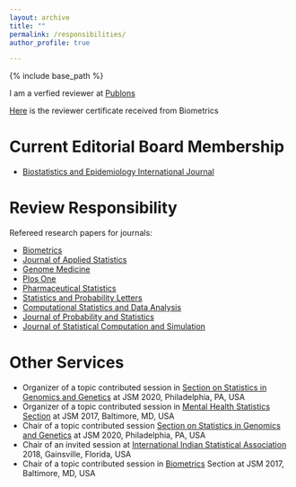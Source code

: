 ```yaml
---
layout: archive
title: ""
permalink: /responsibilities/
author_profile: true

---
```


{% include base_path %}

I am a verfied reviewer at [Publons](https://publons.com/researcher/1211118/shrabanti-chowdhury/)

[Here](https://github.com/Shrabanti87/shrabanti87.github.io/blob/master/_pages/BIOM%20Reviewer%20Certificate.pdf) is the reviewer certificate received from Biometrics

Current Editorial Board Membership
======
* [Biostatistics and Epidemiology International Journal](http://ologyjournals.com/beij/editorialBoardMembers)
	
Review Responsibility
======
Refereed research papers for journals:
  * [Biometrics](https://onlinelibrary.wiley.com/journal/15410420) 
  * [Journal of Applied Statistics](https://www.tandfonline.com/loi/cjas20)
  * [Genome Medicine](https://genomemedicine.biomedcentral.com/)
  * [Plos One](https://journals.plos.org/plosone/)
  * [Pharmaceutical Statistics](https://onlinelibrary.wiley.com/journal/15391612)
  * [Statistics and Probability Letters](https://www.journals.elsevier.com/statistics-and-probability-letters)
  * [Computational Statistics and Data Analysis](https://www.journals.elsevier.com/computational-statistics-and-data-analysis)
  * [Journal of Probability and Statistics](https://www.hindawi.com/journals/jps/)
  * [Journal of Statistical Computation and Simulation](https://www.tandfonline.com/toc/gscs20/current)
  


Other Services
======
* Organizer of a topic contributed session in [Section on Statistics in Genomics and Genetics](https://ww2.amstat.org/meetings/jsm/2020/onlineprogram/ActivityDetails.cfm?SessionID=219628) at JSM 2020, Philadelphia, PA, USA
* Organizer of a topic contributed session in [Mental Health Statistics Section](https://ww2.amstat.org/meetings/jsm/2017/onlineprogram/ActivityDetails.cfm?SessionID=214208) at JSM 2017, Baltimore, MD, USA
* Chair of a topic contributed session [Section on Statistics in Genomics and Genetics](https://ww2.amstat.org/meetings/jsm/2020/onlineprogram/ActivityDetails.cfm?SessionID=219622) at JSM 2020, Philadelphia, PA, USA
* Chair of an invited session at [International Indian Statistical Association](http://iisa2018.biostat.ufl.edu/) 2018, Gainsville, Florida, USA
* Chair of a topic contributed session in [Biometrics](https://ww2.amstat.org/meetings/jsm/2017/onlineprogram/ActivityDetails.cfm?SessionID=214139) Section at JSM 2017, Baltimore, MD, USA


